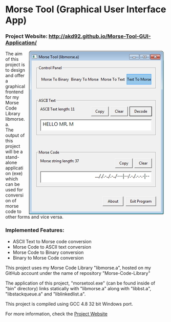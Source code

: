 
# Morse Tool (Graphical User Interface App)

### Project Website: http://akd92.github.io/Morse-Tool-GUI-Application/

<img align="right" hspace = "10px" src="https://github.com/AKD92/Morse-Tool-GUI-Application/raw/master/scrn_1.png">

The aim of this project is to design and offer a graphical frontend for my Morse Code Library libmorse.a.
<br>The output of this project will be a stand-alone application (exe) which can be used for conversion of morse code to other forms and vice versa.</br>

### Implemented Features:
* ASCII Text to Morse code conversion
* Morse Code to ASCII text conversion
* Morse Code to Binary conversion
* Binary to Morse Code conversion

This project uses my Morse Code Library "libmorse.a", hosted on my GitHub account under the name of repository "Morse-Code-Library"

The application of this project, "morsetool.exe" (can be found inside of "bin" directory) links statically with "libmorse.a" along with "libbst.a", "libstackqueue.a" and "liblinkedlist.a".

This project is compiled using GCC 4.8 32 bit Windows port.

For more information, check the <a href = "http://akd92.github.io/Morse-Tool-GUI-Application/">Project Website</a>
